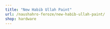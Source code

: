 ```yaml
---
title: "New Habib Ullah Paint"
url: /naushahro-feroze/new-habib-ullah-paint/
shop: hardware
---
```


